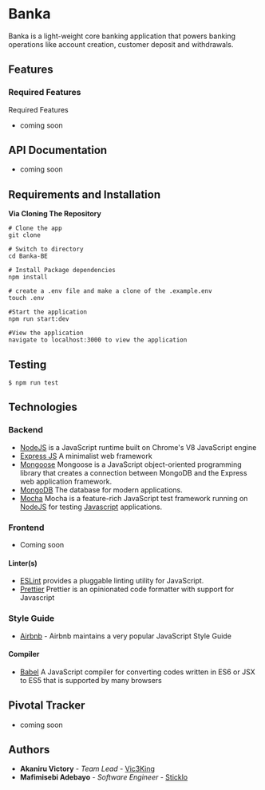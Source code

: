 # Banka


Banka is a light-weight core banking application that powers banking operations like account
creation, customer deposit and withdrawals. 


## Features

### Required Features

Required Features

- coming soon

## API Documentation

- coming soon
## Requirements and Installation

**Via Cloning The Repository**

```
# Clone the app
git clone

# Switch to directory
cd Banka-BE

# Install Package dependencies
npm install

# create a .env file and make a clone of the .example.env
touch .env

#Start the application
npm run start:dev

#View the application
navigate to localhost:3000 to view the application
```

## Testing

```
$ npm run test
```

## Technologies

### Backend

- [NodeJS](http://nodejs.org/en) is a JavaScript runtime built on Chrome's V8 JavaScript engine
- [Express JS](http://express.com) A minimalist web framework
- [Mongoose](https://mongoosejs.com/docs/guide.html) Mongoose is a JavaScript object-oriented programming library that creates a connection between MongoDB and the Express web application framework.
- [MongoDB](https://www.mongodb.com/) The database for modern applications.
- [Mocha](https://mochajs.org/) Mocha is a feature-rich JavaScript test framework running on [NodeJS](nodejs.org/en) for testing [Javascript](javascript.com) applications.

### Frontend

- Coming soon

#### Linter(s)

- [ESLint](eslint.org) provides a pluggable linting utility for JavaScript.
- [Prettier](https://prettier.io) Prettier is an opinionated code formatter with support for Javascript

### Style Guide

- [Airbnb](https://github.com/airbnb/javascript) - Airbnb maintains a very popular JavaScript Style Guide

#### Compiler

- [Babel](https://babeljs.io/) A JavaScript compiler for converting codes written in ES6 or JSX to ES5 that is supported by many browsers

## Pivotal Tracker

- coming soon

## Authors

- **Akaniru Victory** - _Team Lead_ - [Vic3King](https://github.com/vic3king)
- **Mafimisebi Adebayo** - _Software Engineer_ - [Sticklo](https://github.com/sticklo)


